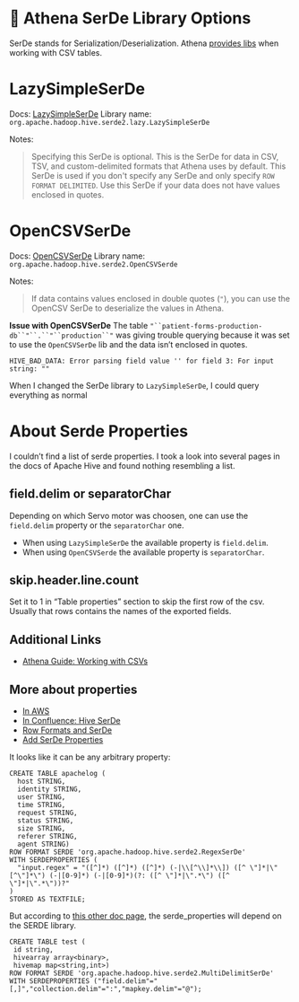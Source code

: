 # 🔑 Athena SerDe Library Options 
SerDe stands for Serialization/Deserialization. Athena [provides libs](https://docs.aws.amazon.com/athena/latest/ug/supported-serdes.html) when working with CSV tables.

# LazySimpleSerDe

Docs: [LazySimpleSerDe](https://docs.aws.amazon.com/athena/latest/ug/lazy-simple-serde.html)
Library name: `org.apache.hadoop.hive.serde2.lazy.LazySimpleSerDe`

Notes:

> Specifying this SerDe is optional. This is the SerDe for data in CSV, TSV, and custom-delimited formats that Athena uses by default. This SerDe is used if you don't specify any SerDe and only specify `ROW FORMAT DELIMITED`. Use this SerDe if your data does not have values enclosed in quotes.


# OpenCSVSerDe

Docs: [OpenCSVSerDe](https://docs.aws.amazon.com/athena/latest/ug/csv-serde.html)
Library name: `org.apache.hadoop.hive.serde2.OpenCSVSerde`

Notes:

> If data contains values enclosed in double quotes (`"`), you can use the OpenCSV SerDe to deserialize the values in Athena.

**Issue with OpenCSVSerDe**
The table `"``patient-forms-production-db``"``.``"``production``"` was giving trouble querying because it was set to use the `OpenCSVSerDe` lib and the data isn’t enclosed in quotes.

    HIVE_BAD_DATA: Error parsing field value '' for field 3: For input string: ""

When I changed the SerDe library to `LazySimpleSerDe`, I could query everything as normal

# About Serde Properties

I couldn’t find a list of serde properties. I took a look into several pages in the docs of Apache Hive and found nothing resembling a list.

## field.delim or separatorChar

Depending on which Servo motor was choosen, one can use the `field.delim` property or the `separatorChar` one.


- When using `LazySimpleSerDe` the available property is `field.delim`.
- When using `OpenCSVSerde` the available property is `separatorChar`.
## skip.header.line.count

Set it to 1 in “Table properties” section to skip the first row of the csv. Usually that rows contains the names of the exported fields.


## Additional Links
- [Athena Guide: Working with CSVs](https://athena.guide/articles/working-with-csv/)


## More about properties
- [In AWS](https://docs.aws.amazon.com/athena/latest/ug/lazy-simple-serde.html)
- [In Confluence: Hive SerDe](https://cwiki.apache.org/confluence/display/Hive/DeveloperGuide#DeveloperGuide-HiveSerDe)
- [Row Formats and SerDe](https://cwiki.apache.org/confluence/display/Hive/LanguageManual+DDL#LanguageManualDDL-RowFormats&SerDe)
- [Add SerDe Properties](https://cwiki.apache.org/confluence/pages/viewpage.action?pageId=82706445#LanguageManualDDL-AddSerDeProperties)

It looks like it can be any arbitrary property:

    CREATE TABLE apachelog (
      host STRING,
      identity STRING,
      user STRING,
      time STRING,
      request STRING,
      status STRING,
      size STRING,
      referer STRING,
      agent STRING)
    ROW FORMAT SERDE 'org.apache.hadoop.hive.serde2.RegexSerDe'
    WITH SERDEPROPERTIES (
      "input.regex" = "([^]*) ([^]*) ([^]*) (-|\\[^\\]*\\]) ([^ \"]*|\"[^\"]*\") (-|[0-9]*) (-|[0-9]*)(?: ([^ \"]*|\".*\") ([^ \"]*|\".*\"))?"
    )
    STORED AS TEXTFILE;

But according to [this other doc page](https://cwiki.apache.org/confluence/display/Hive/MultiDelimitSerDe), the serde_properties will depend on the SERDE library.

    CREATE TABLE test (
     id string,
     hivearray array<binary>,
     hivemap map<string,int>) 
    ROW FORMAT SERDE 'org.apache.hadoop.hive.serde2.MultiDelimitSerDe'                  
    WITH SERDEPROPERTIES ("field.delim"="[,]","collection.delim"=":","mapkey.delim"="@");

